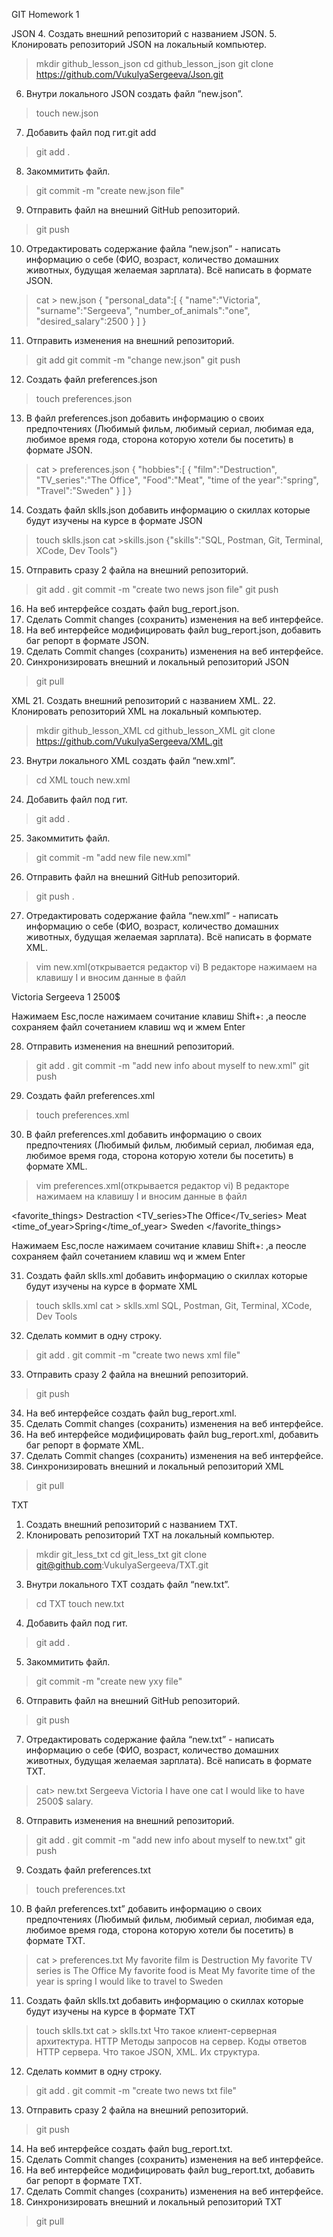 GIT Homework 1


JSON
 4. Создать внешний репозиторий c названием JSON.
 5. Клонировать репозиторий JSON на локальный компьютер.

>mkdir github_lesson_json
>cd github_lesson_json
>git clone https://github.com/VukulyaSergeeva/Json.git

 6. Внутри локального JSON создать файл “new.json”.
>touch new.json

 7. Добавить файл под гит.git add
>git add .

 8. Закоммитить файл.
>git commit -m "create new.json file"

 9. Отправить файл на внешний GitHub репозиторий.
>git push

 10. Отредактировать содержание файла “new.json” - написать информацию о себе (ФИО, возраст, количество домашних животных, будущая желаемая зарплата). Всё написать в формате JSON.

> cat > new.json
>{
>   "personal_data":[
>      {
>         "name":"Victoria",
>         "surname":"Sergeeva",
>         "number_of_animals":"one",
>         "desired_salary":2500
>      }
>   ]
>}

 11. Отправить изменения на внешний репозиторий.
>git add
>git commit -m "change new.json"
>git push

 12. Создать файл preferences.json

> touch preferences.json
 

 13. В файл preferences.json добавить информацию о своих предпочтениях (Любимый фильм, любимый сериал, любимая еда, любимое время года, сторона которую хотели бы посетить) в формате JSON.

> cat > preferences.json
>{
>   "hobbies":[
>      {
>         "film":"Destruction",
>         "TV_series":"The Office",
>         "Food":"Meat",
>         "time of the year":"spring",
>         "Travel":"Sweden"
>      }
>   ]
>}

 14. Создать файл sklls.json добавить информацию о скиллах которые будут изучены на курсе в формате JSON

>touch sklls.json
>cat >skills.json
>{"skills":"SQL, Postman, Git, Terminal, XCode, Dev Tools"}

15. Отправить сразу 2 файла на внешний репозиторий.
>git add .
>git commit -m "create two news json file"
>git push

 16. На веб интерфейсе создать файл bug_report.json.
 17. Сделать Commit changes (сохранить) изменения на веб интерфейсе.
 18. На веб интерфейсе модифицировать файл bug_report.json, добавить баг репорт в формате JSON.
 19. Сделать Commit changes (сохранить) изменения на веб интерфейсе.
 20. Синхронизировать внешний и локальный репозиторий JSON
>git pull





XML
 21. Создать внешний репозиторий c названием XML.
 22. Клонировать репозиторий XML на локальный компьютер.
>mkdir github_lesson_XML
>cd github_lesson_XML
>git clone https://github.com/VukulyaSergeeva/XML.git


 23. Внутри локального XML создать файл “new.xml”.
>cd XML
> touch new.xml

 24. Добавить файл под гит.
>git add .

 25. Закоммитить файл.
>git commit -m "add new file new.xml"

 26. Отправить файл на внешний GitHub репозиторий.
>git push .

 27. Отредактировать содержание файла “new.xml” - написать информацию о себе (ФИО, возраст, количество домашних животных, будущая желаемая зарплата). Всё написать в формате XML.

>vim new.xml(открывается редактор vi)
В редакторе нажимаем на клавишу I и вносим данные в файл

	
<?xml version="1.0" encoding="UTF-8"?>
<info>
        <name>Victoria</name>
        <surname>Sergeeva</surname>
        <pats>1</pats>
        <salary>2500$</salary>
</info>

Нажимаем Esc,после нажимаем сочитание клавиш Shift+: ,а пеосле сохраняем файл сочетанием клавиш wq и жмем Enter

 28. Отправить изменения на внешний репозиторий.
>git add .
>git commit -m "add new info about myself to new.xml"
>git push

 29. Создать файл preferences.xml
>touch preferences.xml

 30. В файл preferences.xml добавить информацию о своих предпочтениях (Любимый фильм, любимый сериал, любимая еда, любимое время года, сторона которую хотели бы посетить) в формате XML.

>vim preferences.xml(открывается редактор vi)
В редакторе нажимаем на клавишу I и вносим данные в файл

<?xml version="1.0" encoding="UTF-8"?>
<favorite_things>
        <film>Destraction</film>
        <TV_series>The Office</Tv_series>
        <food>Meat</food>
        <time_of_year>Spring</time_of_year>
        <country>Sweden</country>
</favorite_things>

Нажимаем Esc,после нажимаем сочитание клавиш Shift+: ,а пеосле сохраняем файл сочетанием клавиш wq и жмем Enter

 31. Создать файл sklls.xml добавить информацию о скиллах которые будут изучены на курсе в формате XML

>touch sklls.xml
>cat > sklls.xml
><info>
>	<skills>SQL, Postman, Git, Terminal, XCode, Dev Tools</skills>
></info>


32. Сделать коммит в одну строку.
>git add .
>git commit -m "create two news xml file"


 33. Отправить сразу 2 файла на внешний репозиторий.
>git push

 34. На веб интерфейсе создать файл bug_report.xml.
 35. Сделать Commit changes (сохранить) изменения на веб интерфейсе.
 36. На веб интерфейсе модифицировать файл bug_report.xml, добавить баг репорт в формате XML.
 37. Сделать Commit changes (сохранить) изменения на веб интерфейсе.
 38. Синхронизировать внешний и локальный репозиторий XML
>git pull





TXT
 1. Создать внешний репозиторий c названием TXT.
 2. Клонировать репозиторий TXT на локальный компьютер.

>mkdir git_less_txt
> cd git_less_txt
>git clone git@github.com:VukulyaSergeeva/TXT.git

 3. Внутри локального TXT создать файл “new.txt”.
>cd TXT
>touch new.txt

 4. Добавить файл под гит.
>git add .

 5. Закоммитить файл.
>git commit -m "create new yxy file"

 6. Отправить файл на внешний GitHub репозиторий.
>git push

 7. Отредактировать содержание файла “new.txt” - написать информацию о себе (ФИО, возраст, количество домашних животных, будущая желаемая зарплата). Всё написать в формате TXT.

>cat> new.txt
>Sergeeva
>Victoria
>I have one cat
>I would like to have 2500$ salary.


 8. Отправить изменения на внешний репозиторий.
>git add .
>git commit -m "add new info about myself to new.txt"
>git push

 9. Создать файл preferences.txt
>touch preferences.txt
 10. В файл preferences.txt” добавить информацию о своих предпочтениях (Любимый фильм, любимый сериал, любимая еда, любимое время года, сторона которую хотели бы посетить) в формате TXT.

> cat > preferences.txt
>My favorite film is Destruction
>My favorite TV series is The Office
>My favorite food is Meat
>My favorite time of the year is spring
>I would like to travel to Sweden

 11. Создать файл sklls.txt добавить информацию о скиллах которые будут изучены на курсе в формате TXT
>touch sklls.txt
>cat > sklls.txt 
> Что такое клиент-серверная архитектура.
> HTTP Методы запросов на сервер.
> Коды ответов HTTP сервера.
>Что такое JSON, XML. Их структура.

 12. Сделать коммит в одну строку.
>git add .
>git commit -m "create two news txt file"

 13. Отправить сразу 2 файла на внешний репозиторий.
>git push 

 14. На веб интерфейсе создать файл bug_report.txt.
 15. Сделать Commit changes (сохранить) изменения на веб интерфейсе.
 16. На веб интерфейсе модифицировать файл bug_report.txt, добавить баг репорт в формате TXT.
 17. Сделать Commit changes (сохранить) изменения на веб интерфейсе.
 18. Синхронизировать внешний и локальный репозиторий TXT
>git pull

